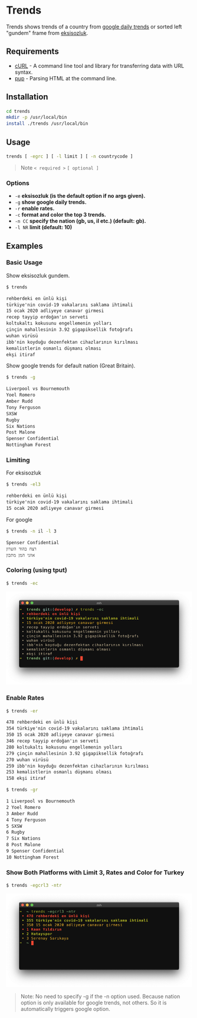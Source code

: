 # Trends

Trends shows trends of a country from [google daily
trends](https://trends.google.com/trends/?geo=GB) or sorted left "gundem" frame
from [eksisozluk](https://eksisozluk.com).

## Requirements

- [cURL](https://github.com/curl/curl) - A command line tool and library for transferring data with URL syntax.
- [pup](https://github.com/ericchiang/pup) - Parsing HTML at the command line.

## Installation

```sh
cd trends
mkdir -p /usr/local/bin
install ./trends /usr/local/bin
```

## Usage

```sh
trends [ -egrc ] [ -l limit ] [ -n countrycode ]
```

> Note `< required >` `[ optional ]`

### Options
- `-e`		**eksisozluk (is the default option if no args given).**
- `-g`		**show google daily trends.**
- `-r`		**enable rates.**
- `-c`		**format and color the top 3 trends.**
- `-n CC`	**specify the nation (gb, us, il etc.) (default: gb).**
- `-l NR`	**limit (default: 10)**

## Examples
### Basic Usage

Show eksisozluk gundem.

```sh
$ trends
```
```txt
rehberdeki en ünlü kişi 
türkiye'nin covid-19 vakalarını saklama ihtimali 
15 ocak 2020 adliyeye canavar girmesi 
recep tayyip erdoğan'ın serveti 
koltukaltı kokusunu engellemenin yolları 
çinçin mahallesinin 3.92 gigapiksellik fotoğrafı 
wuhan virüsü 
ibb'nin koyduğu dezenfektan cihazlarının kırılması 
kemalistlerin osmanlı düşmanı olması 
ekşi itiraf 
```
 
Show google trends for default nation (Great Britain).

```sh
$ trends -g
```
```txt
Liverpool vs Bournemouth
Yoel Romero
Amber Rudd
Tony Ferguson
SXSW
Rugby
Six Nations
Post Malone
Spenser Confidential
Nottingham Forest
```

### Limiting

For eksisozluk
```sh
$ trends -el3
```
```txt
rehberdeki en ünlü kişi 
türkiye'nin covid-19 vakalarını saklama ihtimali 
15 ocak 2020 adliyeye canavar girmesi 
```
 
For google
```sh
$ trends -n il -l 3
```
```txt
Spenser Confidential
רצח בהוד השרון
אוזני המן מתכון
```

### Coloring (using tput)
```sh
$ trends -ec
```
![image](./img/colored_output.png "Colored Output")

### Enable Rates
```sh
$ trends -er
```
```txt
478 rehberdeki en ünlü kişi 
354 türkiye'nin covid-19 vakalarını saklama ihtimali 
350 15 ocak 2020 adliyeye canavar girmesi 
346 recep tayyip erdoğan'ın serveti 
280 koltukaltı kokusunu engellemenin yolları 
279 çinçin mahallesinin 3.92 gigapiksellik fotoğrafı 
270 wuhan virüsü 
259 ibb'nin koyduğu dezenfektan cihazlarının kırılması 
253 kemalistlerin osmanlı düşmanı olması 
158 ekşi itiraf 
```
```sh
$ trends -gr
```
```txt
1 Liverpool vs Bournemouth
2 Yoel Romero
3 Amber Rudd
4 Tony Ferguson
5 SXSW
6 Rugby
7 Six Nations
8 Post Malone
9 Spenser Confidential
10 Nottingham Forest
```

### Show Both Platforms with Limit 3, Rates and Color for Turkey
```sh
$ trends -egcrl3 -ntr
```
![image](./img/all_options.png "All Options")

> Note: No need to specify -g if the -n option used. Because nation option is
> only available for google trends, not others. So it is automatically triggers
> google option.
